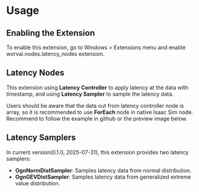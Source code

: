 # Usage

## Enabling the Extension

To enable this extension, go to Windows > Extensions menu and enable worvai.nodes.latency_nodes extension.

## Latency Nodes

This extension using **Latency Controller** to apply latency at the data with timestamp, and using **Latency Sampler** to sample the latency data.

Users should be aware that the data out from latency controller node is array, so it is recommended to use **ForEach** node in native Isaac Sim node. Recommend to follow the example in github or the preview image below.

## Latency Samplers

In current version(0.1.0, 2025-07-31), this extension provides two latency samplers:
- **OgnNormDistSampler**: Samples latency data from normal distribution.
- **OgnGEVDistSampler**: Samples latency data from generalized extreme value distribution.
